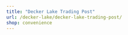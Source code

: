 ```yaml
---
title: "Decker Lake Trading Post"
url: /decker-lake/decker-lake-trading-post/
shop: convenience
---
```

